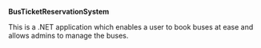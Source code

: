 **BusTicketReservationSystem**

This is a .NET application which enables a user to book buses at ease and allows admins to manage the buses.
